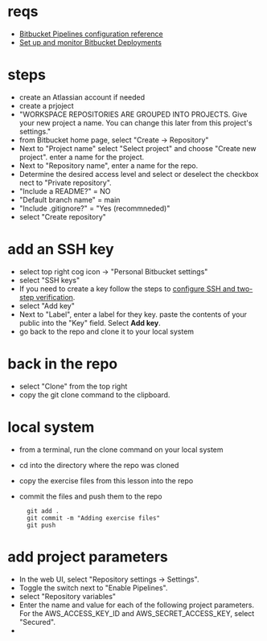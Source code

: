 # reqs
- [Bitbucket Pipelines configuration reference](https://support.atlassian.com/bitbucket-cloud/docs/bitbucket-pipelines-configuration-reference/)
- [Set up and monitor Bitbucket Deployments](https://support.atlassian.com/bitbucket-cloud/docs/set-up-and-monitor-bitbucket-deployments/)


# steps
- create an Atlassian account if needed
- create a prjoject
- "WORKSPACE REPOSITORIES ARE GROUPED INTO PROJECTS. Give your new project a name. You can change this later from this project's settings."
- from Bitbucket home page, select "Create -> Repository"
- Next to "Project name" select "Select project" and choose "Create new project".  enter a name for the project.
- Next to "Repository name", enter a name for the repo.
- Determine the desired access level and select or deselect the checkbox nect to "Private repository".
- "Include a README?" = NO
- "Default branch name" = main
- "Include .gitignore?" = "Yes (recommneded)"
- select "Create repository"

# add an SSH key
- select top right cog icon -> "Personal Bitbucket settings"
- select "SSH keys"
- If you need to create a key follow the steps to [configure SSH and two-step verification](https://support.atlassian.com/bitbucket-cloud/docs/configure-ssh-and-two-step-verification/).
- select "Add key"
- Next to "Label", enter a label for they key. paste the contents of your public into the "Key" field.  Select **Add key**.
- go back to the repo and clone it to your local system


# back in the repo
- select "Clone" from the top right
- copy the git clone command to the clipboard.

# local system
- from a terminal, run the clone command on your local system
- cd into the directory where the repo was cloned
- copy the exercise files from this lesson into the repo
- commit the files and push them to the repo

        git add .
        git commit -m "Adding exercise files"
        git push

# add project parameters
- In the web UI, select "Repository settings -> Settings".
- Toggle the switch next to "Enable Pipelines".
- select "Repository variables"
- Enter the name and value for each of the following project parameters.  For the AWS_ACCESS_KEY_ID and AWS_SECRET_ACCESS_KEY, select "Secured".
- 
